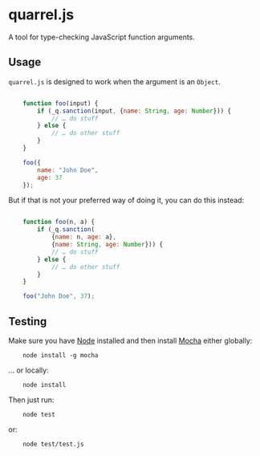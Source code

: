 # quarrel.js

A tool for type-checking JavaScript function arguments.

## Usage

`quarrel.js` is designed to work when the argument is an `Object`.

```javascript

	function foo(input) {
		if (_q.sanction(input, {name: String, age: Number})) {
			// … do stuff
		} else {
			// … do other stuff
		}
	}

	foo({
		name: "John Doe",
		age: 37
	});
```

But if that is not your preferred way of doing it, you can do this instead:


```javascript

	function foo(n, a) {
		if (_q.sanction(
			{name: n, age: a},
			{name: String, age: Number})) {
			// … do stuff
		} else {
			// … do other stuff
		}
	}

	foo("John Doe", 37);
```


## Testing

Make sure you have [Node](http://nodejs.org) installed and then install [Mocha](http://mochajs.org/) either globally:

```
	node install -g mocha
```

... or locally:

```
	node install
```

Then just run:

```
	node test
```
or:

```
	node test/test.js
```
